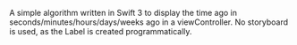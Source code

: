 A simple algorithm written in Swift 3 to display the time ago in seconds/minutes/hours/days/weeks ago in a viewController. No storyboard is used, as the Label is created programmatically.

